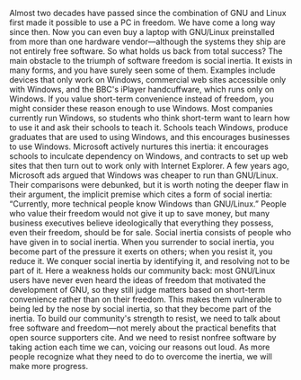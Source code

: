 Almost two decades have passed since the combination of GNU and Linux first made it possible to use a PC in freedom. We have come a long way since then. Now you can even buy a laptop with GNU/Linux preinstalled from more than one hardware vendor—although the systems they ship are not entirely free software. So what holds us back from total success? The main obstacle to the triumph of software freedom is social inertia. It exists in many forms, and you have surely seen some of them. Examples include devices that only work on Windows, commercial web sites accessible only with Windows, and the BBC's iPlayer handcuffware, which runs only on Windows. If you value short-term convenience instead of freedom, you might consider these reason enough to use Windows. Most companies currently run Windows, so students who think short-term want to learn how to use it and ask their schools to teach it. Schools teach Windows, produce graduates that are used to using Windows, and this encourages businesses to use Windows. Microsoft actively nurtures this inertia: it encourages schools to inculcate dependency on Windows, and contracts to set up web sites that then turn out to work only with Internet Explorer. A few years ago, Microsoft ads argued that Windows was cheaper to run than GNU/Linux. Their comparisons were debunked, but it is worth noting the deeper flaw in their argument, the implicit premise which cites a form of social inertia: “Currently, more technical people know Windows than GNU/Linux.” People who value their freedom would not give it up to save money, but many business executives believe ideologically that everything they possess, even their freedom, should be for sale. Social inertia consists of people who have given in to social inertia. When you surrender to social inertia, you become part of the pressure it exerts on others; when you resist it, you reduce it. We conquer social inertia by identifying it, and resolving not to be part of it. Here a weakness holds our community back: most GNU/Linux users have never even heard the ideas of freedom that motivated the development of GNU, so they still judge matters based on short-term convenience rather than on their freedom. This makes them vulnerable to being led by the nose by social inertia, so that they become part of the inertia. To build our community's strength to resist, we need to talk about free software and freedom—not merely about the practical benefits that open source supporters cite. And we need to resist nonfree software by taking action each time we can, voicing our reasons out loud. As more people recognize what they need to do to overcome the inertia, we will make more progress.